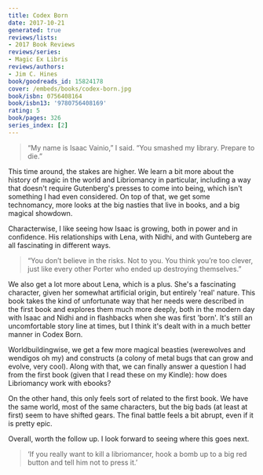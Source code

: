 ```yaml
---
title: Codex Born
date: 2017-10-21
generated: true
reviews/lists:
- 2017 Book Reviews
reviews/series:
- Magic Ex Libris
reviews/authors:
- Jim C. Hines
book/goodreads_id: 15824178
cover: /embeds/books/codex-born.jpg
book/isbn: 0756408164
book/isbn13: '9780756408169'
rating: 5
book/pages: 326
series_index: [2]
---
```

> “My name is Isaac Vainio,” I said. “You smashed my library. Prepare to die.”

This time around, the stakes are higher. We learn a bit more about the history of magic in the world and Libriomancy in particular, including a way that doesn't require Gutenberg's presses to come into being, which isn't something I had even considered. On top of that, we get some technomancy, more looks at the big nasties that live in books, and a big magical showdown.  

<!--more-->

Characterwise, I like seeing how Isaac is growing, both in power and in confidence. His relationships with Lena, with Nidhi, and with Gunteberg are all fascinating in different ways.  

> “You don’t believe in the risks. Not to you. You think you’re too clever, just like every other Porter who ended up destroying themselves.”

We also get a lot more about Lena, which is a plus. She's a fascinating character, given her somewhat artificial origin, but entirely 'real' nature. This book takes the kind of unfortunate way that her needs were described in the first book and explores them much more deeply, both in the modern day with Isaac and Nidhi and in flashbacks when she was first 'born'. It's still an uncomfortable story line at times, but I think it's dealt with in a much better manner in Codex Born.  

Worldbuildingwise, we get a few more magical beasties (werewolves and wendigos oh my) and constructs (a colony of metal bugs that can grow and evolve, very cool). Along with that, we can finally answer a question I had from the first book (given that I read these on my Kindle): how does Libriomancy work with ebooks?  

On the other hand, this only feels sort of related to the first book. We have the same world, most of the same characters, but the big bads (at least at first) seem to have shifted gears. The final battle feels a bit abrupt, even if it is pretty epic.  

Overall, worth the follow up. I look forward to seeing where this goes next.  

> ‘If you really want to kill a libriomancer, hook a bomb up to a big red button and tell him not to press it.’